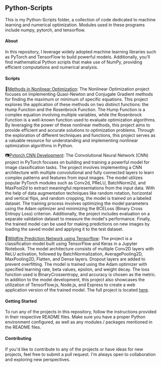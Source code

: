 ## Python-Scripts

This is my Python-Scripts folder, a collection of code dedicated to machine learning and numerical optimization. Modules used in these programs include numpy, pytorch, and tensorflow. 

#### About

In this repository, I leverage widely adopted machine learning libraries such as PyTorch and TensorFlow to build powerful models. Additionally, you'll find mathematical Python scripts that make use of NumPy, providing efficient computations and numerical analysis.

#### Scripts

🔆[Methods in Nonlinear Optimization](optimization/NonLinOptipy.py): The Nonlinear Optimization project focuses on implementing Quasi-Newton and Conjugate Gradient methods for finding the maximum or minimum of specific equations. This project explores the application of these methods on two distinct functions: the Hump Function and the Rosenbrock Function. The Hump Function is a complex equation involving multiple variables, while the Rosenbrock Function is a well-known function used to evaluate optimization algorithms. By leveraging the power of these nonlinear methods, this project aims to provide efficient and accurate solutions to optimization problems. Through the exploration of different techniques and functions, this project serves as a valuable resource for understanding and implementing nonlinear optimization algorithms in Python.

📷[Pytorch CNN Development](pytorch/PytorchCNN.py): The Convolutional Neural Network (CNN) project in PyTorch focuses on building and training a powerful model for image classification tasks. The project involves implementing a CNN architecture with multiple convolutional and fully connected layers to learn complex patterns and features from input images. The model utilizes popular PyTorch modules such as Conv2d, PReLU, BatchNorm2d, and MaxPool2d to extract meaningful representations from the input data. With the help of data augmentation techniques like random rotation, horizontal and vertical flips, and random cropping, the model is trained on a labeled dataset. The training process involves optimizing the model parameters using the Adam optimizer and minimizing the BCELoss (Binary Cross Entropy Loss) criterion. Additionally, the project includes evaluation on a separate validation dataset to measure the model's performance. Finally, the trained model can be used for making predictions on new images by loading the saved model and applying it to the test dataset.

📡[Wildfire Prediction Network using Tensorflow](wildfire_prediction/fire_predict.ipynb): The project is a classification model built using TensorFlow and Keras in a Jupyter Notebook. The model architecture consists of multiple Conv2D layers with ReLU activation, followed by BatchNormalization, AveragePooling2D, MaxPooling2D, Flatten, and Dense layers. Dropout layers are added to prevent overfitting. The model is trained using the Adam optimizer with specified learning rate, beta values, epsilon, and weight decay. The loss function used is BinaryCrossentropy, and accuracy is chosen as the metric. In addition to the model development, this project also showcases the utilization of TensorFlow.js, Node.js, and Express to create a web application version of the trained model. The full project is located [here](https://github.com/snowjacob/FirePredictionJS).

#### Getting Started
To run any of the projects in this repository, follow the instructions provided in their respective README files. Make sure you have a proper Python environment configured, as well as any modules / packages mentioned in the README files.

#### Contributing
If you'd like to contribute to any of the projects or have ideas for new projects, feel free to submit a pull request. I'm always open to collaboration and exploring new perspectives.
